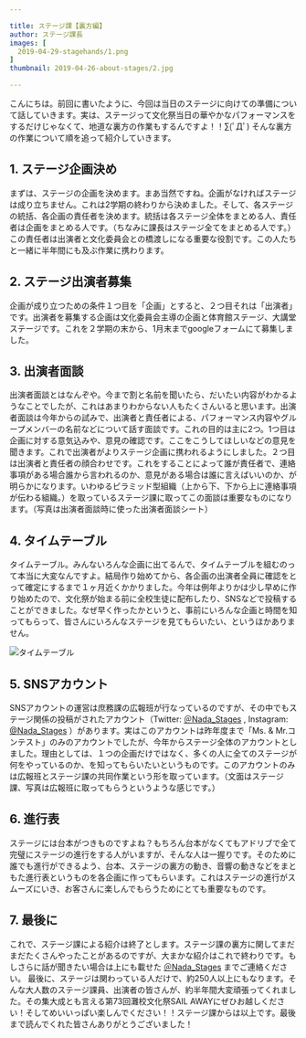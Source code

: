 ```yaml
---

title: ステージ課【裏方編】
author: ステージ課長
images: [
  2019-04-29-stagehands/1.png
]
thumbnail: 2019-04-26-about-stages/2.jpg

---
```


こんにちは。前回に書いたように、今回は当日のステージに向けての準備について話していきます。実は、ステージって文化祭当日の華やかなパフォーマンスをするだけじゃなくて、地道な裏方の作業もするんですよ！！∑(ﾟДﾟ)
そんな裏方の作業について順を追って紹介していきます。

## 1. ステージ企画決め
まずは、ステージの企画を決めます。まあ当然ですね。企画がなければステージは成り立ちません。これは2学期の終わりから決めました。そして、各ステージの統括、各企画の責任者を決めます。統括は各ステージ全体をまとめる人、責任者は企画をまとめる人です。（ちなみに課長はステージ全てをまとめる人です。）この責任者は出演者と文化委員会との橋渡しになる重要な役割です。この人たちと一緒に半年間にも及ぶ作業に携わります。

## 2. ステージ出演者募集
企画が成り立つための条件１つ目を「企画」とすると、２つ目それは「出演者」です。出演者を募集する企画は文化委員会主導の企画と体育館ステージ、大講堂ステージです。これを２学期の末から、1月末までgoogleフォームにて募集しました。 

## 3. 出演者面談
出演者面談とはなんぞや。今まで割と名前を聞いたら、だいたい内容がわかるようなことでしたが、これはあまりわからない人もたくさんいると思います。出演者面談は今年からの試みで、出演者と責任者による、パフォーマンス内容やグループメンバーの名前などについて話す面談です。これの目的は主に2つ。1つ目は企画に対する意気込みや、意見の確認です。ここをこうしてほしいなどの意見を聞きます。これで出演者がよりステージ企画に携われるようにしました。２つ目は出演者と責任者の顔合わせです。これをすることによって誰が責任者で、連絡事項がある場合誰から言われるのか、意見がある場合は誰に言えばいいのか、が明らかになります。いわゆるピラミッド型組織（上から下、下から上に連絡事項が伝わる組織。）を取っているステージ課に取ってこの面談は重要なものになります。（写真は出演者面談時に使った出演者面談シート） 

## 4. タイムテーブル
タイムテーブル。みんないろんな企画に出てるんで、タイムテーブルを組むのって本当に大変なんですよ。結局作り始めてから、各企画の出演者全員に確認をとって確定にするまで１ヶ月近くかかりました。今年は例年よりかは少し早めに作り始めたので、文化祭が始まる前に全校生徒に配布したり、SNSなどで投稿することができました。なぜ早く作ったかというと、事前にいろんな企画と時間を知ってもらって、皆さんにいろんなステージを見てもらいたい、というほかありません。

![タイムテーブル](_nuxt/assets/img/blog/2019-04-29-stagehands/1.png)

## 5. SNSアカウント
SNSアカウントの運営は庶務課の広報班が行なっているのですが、その中でもステージ関係の投稿がされたアカウント（Twitter: [＠Nada_Stages](https://twitter.com/Nada_Stages) , Instagram: [@Nada_Stages](https://www.instagram.com/nada_stages/) ）があります。実はこのアカウントは昨年度まで「Ms. & Mr.コンテスト」のみのアカウントでしたが、今年からステージ全体のアカウントとしました。理由としては、１つの企画だけではなく、多くの人に全てのステージが何をやっているのか、を知ってもらいたいというものです。このアカウントのみは広報班とステージ課の共同作業という形を取っています。（文面はステージ課、写真は広報班に取ってもらうというような感じです。）

## 6. 進行表
ステージには台本がつきものですよね？もちろん台本がなくてもアドリブで全て完璧にステージの進行をする人がいますが、そんな人は一握りです。そのために誰でも進行ができるよう、台本、ステージの裏方の動き、音響の動きなどをまともた進行表というものを各企画に作ってもらいます。これはステージの進行がスムーズにいき、お客さんに楽しんでもらうためにとても重要なものです。

## 7. 最後に
これで、ステージ課による紹介は終了とします。ステージ課の裏方に関してまだまだたくさんやったことがあるのですが、大まかな紹介はこれで終わりです。もしさらに話が聞きたい場合は上にも載せた [＠Nada_Stages](https://twitter.com/Nada_Stages) までご連絡ください。
最後に、ステージは関わっている人だけで、約250人以上にもなります。そんな大人数のステージ課員、出演者の皆さんが、約半年間大変頑張ってくれました。その集大成とも言える第73回灘校文化祭SAIL AWAYにぜひお越しください！そしてめいいっぱい楽しんでください！！ステージ課からは以上です。最後まで読んでくれた皆さんありがとうございました！
